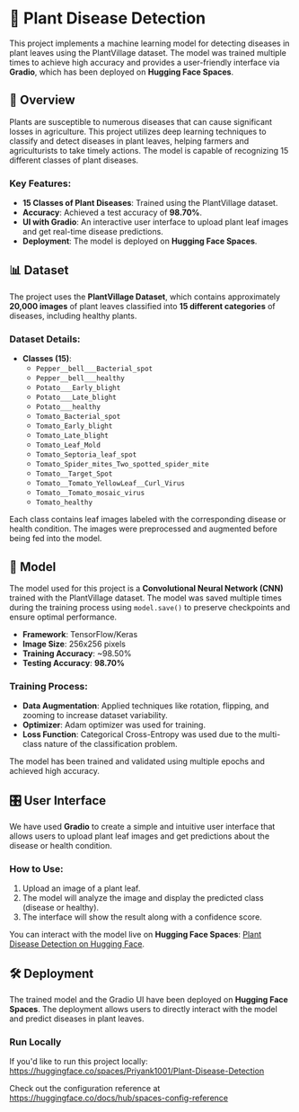 # 🌿 Plant Disease Detection

This project implements a machine learning model for detecting diseases in plant leaves using the PlantVillage dataset. The model was trained multiple times to achieve high accuracy and provides a user-friendly interface via **Gradio**, which has been deployed on **Hugging Face Spaces**.

## 🚀 Overview

Plants are susceptible to numerous diseases that can cause significant losses in agriculture. This project utilizes deep learning techniques to classify and detect diseases in plant leaves, helping farmers and agriculturists to take timely actions. The model is capable of recognizing 15 different classes of plant diseases.

### Key Features:
- **15 Classes of Plant Diseases**: Trained using the PlantVillage dataset.
- **Accuracy**: Achieved a test accuracy of **98.70%**.
- **UI with Gradio**: An interactive user interface to upload plant leaf images and get real-time disease predictions.
- **Deployment**: The model is deployed on **Hugging Face Spaces**.

## 📊 Dataset

The project uses the **PlantVillage Dataset**, which contains approximately **20,000 images** of plant leaves classified into **15 different categories** of diseases, including healthy plants.

### Dataset Details:
- **Classes (15)**:
  - `Pepper__bell___Bacterial_spot`
  - `Pepper__bell___healthy`
  - `Potato___Early_blight`
  - `Potato___Late_blight`
  - `Potato___healthy`
  - `Tomato_Bacterial_spot`
  - `Tomato_Early_blight`
  - `Tomato_Late_blight`
  - `Tomato_Leaf_Mold`
  - `Tomato_Septoria_leaf_spot`
  - `Tomato_Spider_mites_Two_spotted_spider_mite`
  - `Tomato__Target_Spot`
  - `Tomato__Tomato_YellowLeaf__Curl_Virus`
  - `Tomato__Tomato_mosaic_virus`
  - `Tomato_healthy`

Each class contains leaf images labeled with the corresponding disease or health condition. The images were preprocessed and augmented before being fed into the model.

## 🧠 Model

The model used for this project is a **Convolutional Neural Network (CNN)** trained with the PlantVillage dataset. The model was saved multiple times during the training process using `model.save()` to preserve checkpoints and ensure optimal performance.

- **Framework**: TensorFlow/Keras
- **Image Size**: 256x256 pixels
- **Training Accuracy**: ~98.50%
- **Testing Accuracy**: **98.70%**

### Training Process:

- **Data Augmentation**: Applied techniques like rotation, flipping, and zooming to increase dataset variability.
- **Optimizer**: Adam optimizer was used for training.
- **Loss Function**: Categorical Cross-Entropy was used due to the multi-class nature of the classification problem.

The model has been trained and validated using multiple epochs and achieved high accuracy.

## 🎛️ User Interface

We have used **Gradio** to create a simple and intuitive user interface that allows users to upload plant leaf images and get predictions about the disease or health condition.

### How to Use:
1. Upload an image of a plant leaf.
2. The model will analyze the image and display the predicted class (disease or healthy).
3. The interface will show the result along with a confidence score.

You can interact with the model live on **Hugging Face Spaces**: [Plant Disease Detection on Hugging Face](#).

## 🛠️ Deployment

The trained model and the Gradio UI have been deployed on **Hugging Face Spaces**. The deployment allows users to directly interact with the model and predict diseases in plant leaves.

### Run Locally

If you'd like to run this project locally:
https://huggingface.co/spaces/Priyank1001/Plant-Disease-Detection


Check out the configuration reference at https://huggingface.co/docs/hub/spaces-config-reference
